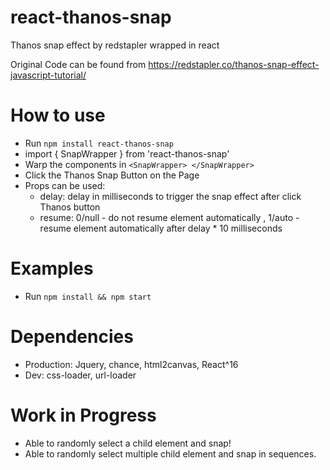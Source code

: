 # react-thanos-snap
Thanos snap effect by redstapler wrapped in react

Original Code can be found from https://redstapler.co/thanos-snap-effect-javascript-tutorial/


# How to use

* Run `npm install react-thanos-snap`
* import { SnapWrapper } from 'react-thanos-snap'
* Warp the components in `<SnapWrapper> </SnapWrapper>`
* Click the Thanos Snap Button on the Page
* Props can be used:
  * delay: delay in milliseconds to trigger the snap effect after click Thanos button
  * resume: 0/null - do not resume element automatically , 1/auto - resume element automatically after delay * 10 milliseconds 

# Examples
* Run `npm install && npm start`

# Dependencies
* Production: Jquery, chance, html2canvas, React^16
* Dev: css-loader, url-loader

# Work in Progress
* Able to randomly select a child element and snap!
* Able to randomly select multiple child element and snap in sequences.
